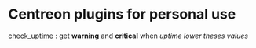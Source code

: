 # Centreon plugins for personal use

<u>check_uptime</u> : get **warning** and **critical** when *uptime lower theses values*
